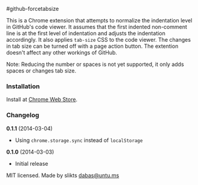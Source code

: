 #github-forcetabsize

This is a Chrome extension that attempts to normalize the indentation level 
in GitHub's code viewer. It assumes that the first indented non-comment line 
is at the first level of indentation and adjusts the indentation accordingly. 
It also applies `tab-size` CSS to the code viewer. The changes in tab size 
can be turned off with a page action button. The extention doesn't affect
any other workings of GitHub.

Note: Reducing the number or spaces is not yet supported, it only adds spaces
or changes tab size.

### Installation

Install at [Chrome Web Store](https://chrome.google.com/webstore/detail/github-forcetabsize/djgjbkiceplcmddchilbonmgmfdjbafc).

### Changelog

**0.1.1** (2014-03-04)

 * Using `chrome.storage.sync` instead of `localStorage`

**0.1.0** (2014-03-03)

 * Initial release

MIT licensed. Made by slikts <dabas@untu.ms>
